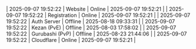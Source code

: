 | 2025-09-07 19:52:22 | Website | Online | 2025-09-07 19:52:21 |
| 2025-09-07 19:52:22 | Registration | Online | 2025-09-07 19:52:21 |
| 2025-09-07 19:52:22 | Auth Server | Offline | 2025-08-18 09:33:31 |
| 2025-09-07 19:52:22 | Kezan (PvE) | Offline | 2025-08-03 17:58:02 |
| 2025-09-07 19:52:22 | Gurubashi (PvP) | Offline | 2025-08-23 21:44:06 |
| 2025-09-07 19:52:22 | Cloudflare | Online | 2025-09-07 19:52:21 |
